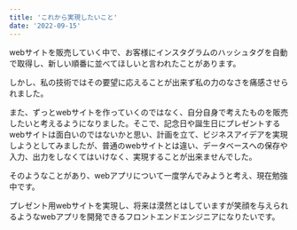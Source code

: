 ```yaml
---
title: 'これから実現したいこと'
date: '2022-09-15'
---
```


webサイトを販売していく中で、お客様にインスタグラムのハッシュタグを自動で取得し、新しい順番に並べてほしいと言われたことがあります。

しかし、私の技術ではその要望に応えることが出来ず私の力のなさを痛感させられました。

また、ずっとwebサイトを作っていくのではなく、自分自身で考えたものを販売したいと考えるようになりました。そこで、記念日や誕生日にプレゼントするwebサイトは面白いのではないかと思い、計画を立て、ビジネスアイデアを実現しようとしてみましたが、普通のwebサイトとは違い、データベースへの保存や入力、出力をしなくてはいけなく、実現することが出来ませんでした。

そのようなことがあり、webアプリについて一度学んでみようと考え、現在勉強中です。

プレゼント用webサイトを実現し、将来は漠然とはしていますが笑顔を与えられるようなwebアプリを開発できるフロントエンドエンジニアになりたいです。
